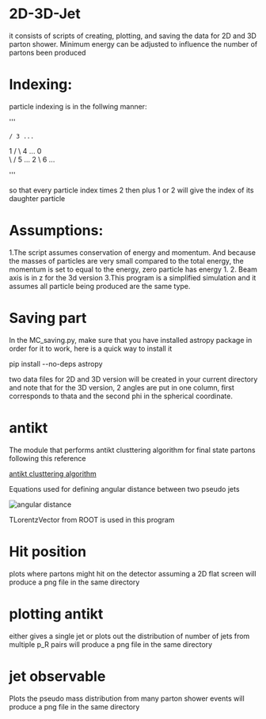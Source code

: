 # 2D-3D-Jet
it consists of scripts of creating, plotting, and saving the data for 2D and 3D parton shower.
Minimum energy can be adjusted to influence the number of partons been produced

# Indexing:
particle indexing is in the follwing manner:

'''  
    
    / 3 ...
   1
  / \ 4 ...
 0  
  \ / 5 ...
   2
    \ 6 ...

'''

so that every particle index times 2 then plus 1 or 2 will give the index of its daughter particle

# Assumptions:
1.The script assumes conservation of energy and momentum. And because the masses of particles are very small compared to the total energy, the momentum is set to equal to the energy, zero particle has energy 1.
2. Beam axis is in z for the 3d version
3.This program is a simplified simulation and it assumes all particle being produced are the same type.

# Saving part
In the MC_saving.py, make sure that you have installed astropy package in order for it to work, here is a quick way to install it

pip install --no-deps astropy

two data files for 2D and 3D version will be created in your current directory and note that for the 3D
version, 2 angles are put in one column, first corresponds to thata and the second phi in the spherical coordinate.

# antikt
The module that performs antikt clusttering algorithm for final state partons following this reference

[antikt clusttering algorithm](https://arxiv.org/abs/0802.1189)

Equations used for defining angular distance between two pseudo jets

![angular distance](https://github.com/AnniXiong/2D-3D-Jet/edit/master/equations.png)

TLorentzVector from ROOT is used in this program

# Hit position
plots where partons might hit on the detector assuming a 2D flat screen
will produce a png file in the same directory 

# plotting antikt
either gives a single jet or plots out the distribution of number of jets from multiple p_R pairs
will produce a png file in the same directory 

# jet observable
Plots the pseudo mass distribution from many parton shower events
will produce a png file in the same directory 
